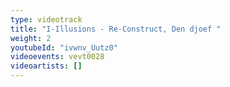 ```yaml
---
type: videotrack
title: "I-Illusions - Re-Construct, Den djoef "
weight: 2
youtubeId: "ivwnv_Uutz0"
videoevents: vevt0028
videoartists: []
---
```

